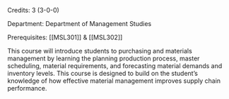 Credits: 3 (3-0-0)

Department: Department of Management Studies

Prerequisites: [[MSL301]] & [[MSL302]]

This course will introduce students to purchasing and materials management by learning the planning production process, master scheduling, material requirements, and forecasting material demands and inventory levels. This course is designed to build on the student’s knowledge of how effective material management improves supply chain performance.